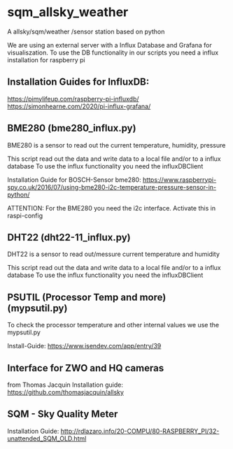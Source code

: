 # sqm_allsky_weather
A allsky/sqm/weather /sensor station based on python

We are using an external server with a Influx Database and Grafana for visualiszation.
To use the DB functionality in our scripts you need a influx installation for raspberry pi

Installation Guides for InfluxDB:
---

https://pimylifeup.com/raspberry-pi-influxdb/<br>
https://simonhearne.com/2020/pi-influx-grafana/<br>


BME280 (bme280_influx.py)
-------------------------
BME280 is a sensor to read out the current temperature, humidity, pressure

This script read out the data and write data to a local file and/or to a influx database
To use the influx functionality you need the influxDBClient

Installation Guide for BOSCH-Sensor bme280:
https://www.raspberrypi-spy.co.uk/2016/07/using-bme280-i2c-temperature-pressure-sensor-in-python/

ATTENTION: For the BME280 you need the i2c interface. Activate this in raspi-config

DHT22 (dht22-11_influx.py)
---
DHT22 is a sensor to read out/messure current temperature and humidity

This script read out the data and write data to a local file and/or to a influx database
To use the influx functionality you need the influxDBClient

PSUTIL (Processor Temp and more) (mypsutil.py)
---
To check the processor temperature and other internal values we use the mypsutil.py

Install-Guide: https://www.isendev.com/app/entry/39

Interface for ZWO and HQ cameras
--------------------------------
from Thomas Jacquin
Installation guide: https://github.com/thomasjacquin/allsky

SQM - Sky Quality Meter
---
Installation Guide: http://rdlazaro.info/20-COMPU/80-RASPBERRY_PI/32-unattended_SQM_OLD.html


